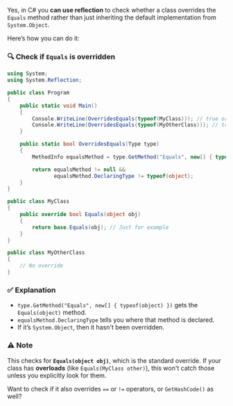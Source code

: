 Yes, in C# you **can use reflection** to check whether a class 
overrides the `Equals` method rather than just inheriting the 
default implementation from `System.Object`.

Here’s how you can do it:

### 🔍 Check if `Equals` is overridden

```csharp
using System;
using System.Reflection;

public class Program
{
    public static void Main()
    {
        Console.WriteLine(OverridesEquals(typeof(MyClass))); // true or false
        Console.WriteLine(OverridesEquals(typeof(MyOtherClass))); // true or false
    }

    public static bool OverridesEquals(Type type)
    {
        MethodInfo equalsMethod = type.GetMethod("Equals", new[] { typeof(object) });

        return equalsMethod != null &&
               equalsMethod.DeclaringType != typeof(object);
    }
}

public class MyClass
{
    public override bool Equals(object obj)
    {
        return base.Equals(obj); // Just for example
    }
}

public class MyOtherClass
{
    // No override
}
```

### ✅ Explanation

- `type.GetMethod("Equals", new[] { typeof(object) })` gets the `Equals(object)` method.
- `equalsMethod.DeclaringType` tells you where that method is declared.
- If it’s `System.Object`, then it hasn't been overridden.

### ⚠️ Note

This checks for **`Equals(object obj)`**, which is the standard 
override. If your class has **overloads** (like `Equals(MyClass other)`), 
this won't catch those unless you explicitly look for them.

Want to check if it also overrides `==` or `!=` operators, or 
`GetHashCode()` as well?